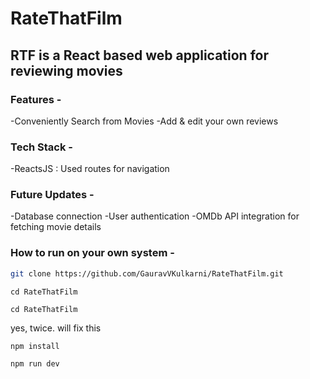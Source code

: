 # RateThatFilm
 ## RTF is a React based web application for reviewing movies
 
### Features -
 -Conveniently Search from Movies
 -Add & edit your own reviews

### Tech Stack -
-ReactsJS : Used routes for navigation

### Future Updates -
-Database connection
-User authentication
-OMDb API integration for fetching movie details

### How to run on your own system -

```bash
git clone https://github.com/GauravVKulkarni/RateThatFilm.git
```
```
cd RateThatFilm
```
```
cd RateThatFilm
```
yes, twice. will fix this

```
npm install
```
```
npm run dev
```
